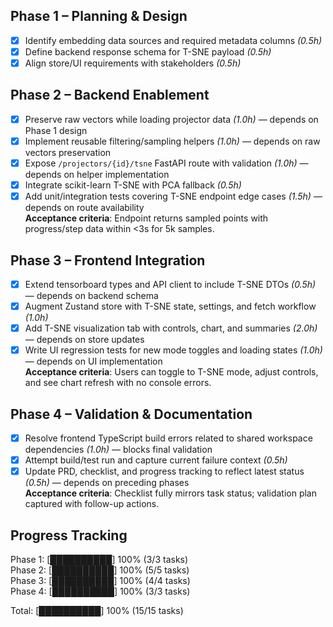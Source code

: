 ## Phase 1 – Planning & Design
- [x] Identify embedding data sources and required metadata columns _(0.5h)_
- [x] Define backend response schema for T-SNE payload _(0.5h)_
- [x] Align store/UI requirements with stakeholders _(0.5h)_

## Phase 2 – Backend Enablement
- [x] Preserve raw vectors while loading projector data _(1.0h)_ — depends on Phase 1 design
- [x] Implement reusable filtering/sampling helpers _(1.0h)_ — depends on raw vectors preservation
- [x] Expose `/projectors/{id}/tsne` FastAPI route with validation _(1.0h)_ — depends on helper implementation
- [x] Integrate scikit-learn T-SNE with PCA fallback _(0.5h)_
- [x] Add unit/integration tests covering T-SNE endpoint edge cases _(1.5h)_ — depends on route availability  
**Acceptance criteria**: Endpoint returns sampled points with progress/step data within <3s for 5k samples.

## Phase 3 – Frontend Integration
- [x] Extend tensorboard types and API client to include T-SNE DTOs _(0.5h)_ — depends on backend schema
- [x] Augment Zustand store with T-SNE state, settings, and fetch workflow _(1.0h)_
- [x] Add T-SNE visualization tab with controls, chart, and summaries _(2.0h)_ — depends on store updates
- [x] Write UI regression tests for new mode toggles and loading states _(1.0h)_ — depends on UI implementation  
**Acceptance criteria**: Users can toggle to T-SNE mode, adjust controls, and see chart refresh with no console errors.

## Phase 4 – Validation & Documentation
- [x] Resolve frontend TypeScript build errors related to shared workspace dependencies _(1.0h)_ — blocks final validation
- [x] Attempt build/test run and capture current failure context _(0.5h)_
- [x] Update PRD, checklist, and progress tracking to reflect latest status _(0.5h)_ — depends on preceding phases  
**Acceptance criteria**: Checklist fully mirrors task status; validation plan captured with follow-up actions.

## Progress Tracking
Phase 1: [██████████] 100% (3/3 tasks)  
Phase 2: [██████████] 100% (5/5 tasks)  
Phase 3: [██████████] 100% (4/4 tasks)  
Phase 4: [██████████] 100% (3/3 tasks)

Total: [██████████] 100% (15/15 tasks)
